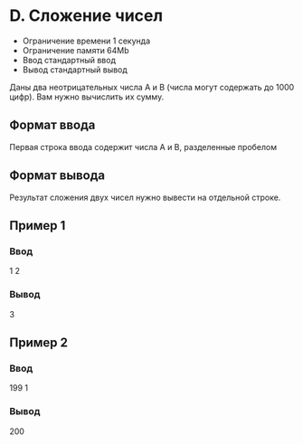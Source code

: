 # D. Сложение чисел

- Ограничение времени	1 секунда
- Ограничение памяти	64Mb
- Ввод	стандартный ввод
- Вывод	стандартный вывод

Даны два неотрицательных числа A и B (числа могут содержать до 1000 цифр). Вам нужно вычислить их сумму.

## Формат ввода

Первая строка ввода содержит числа A и B, разделенные пробелом

## Формат вывода

Результат сложения двух чисел нужно вывести на отдельной строке.

## Пример 1

### Ввод	
1 2

### Вывод
3

## Пример 2

### Ввод	
199 1
### Вывод
200
